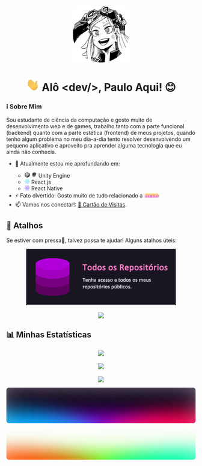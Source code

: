 <p align="center">
    <img src="./files/mei.png" width="150">
</p>

<h1 align="center"><img src="./files/mao-acenando.gif" width="35px"> Alô &ltdev/&gt, Paulo Aqui! 😊</h1>

### ℹ️ Sobre Mim
Sou estudante de ciência da computação e gosto muito de desenvolvimento web e de games, trabalho tanto com a parte funcional (backend) quanto com a parte estética (frontend) de meus projetos, quando tenho algum problema no meu dia-a-dia tento resolver desenvolvendo um pequeno aplicativo e aproveito pra aprender alguma tecnologia que eu ainda não conhecia.

<ul>
    <li>🌱 Atualmente estou me aprofundando em:</li>
    <ul>
        <li>
            <img src="./files/unity-icon.png#gh-light-mode-only" width="15"> 
            <img src="./files/unity-icon-inverted.png#gh-dark-mode-only" width="15"> 
            Unity Engine
        </li>
        <li>
            <img src="./files/react-icon.png" width="15">     
            React.js
        </li>
        <li>
            <img src="./files/react-native-icon.png" width="15">     
            React Native
        </li>
    </ul>
    <li>
        ⚡ Fato divertido: Gosto muito de tudo relacionado a <img src="./files/neon.png" width="40">
    </li>
    <li>
        📫 Vamos nos conectar!: <a href="https://paulo-sergio.carrd.co/">🎴 Cartão de Visitas</a>.
    </li>
</ul>

## 🔗 Atalhos

Se estiver com pressa💨, talvez possa te ajudar! Alguns atalhos úteis:

<p align="center">
    <a href="https://github.com/Paulo092?tab=repositories&q=&type=public&language=&sort="><img align="center" src="./files/repo-card.png"/></a>
    <br />
    <br />
    <a href="https://github.com/Paulo092/comp-sci-algorithms"><img align="center" src="https://github-readme-stats.vercel.app/api/pin/?username=Paulo092&repo=comp-sci-algorithms&theme=omni"/></a>
</p>

## 📊 Minhas Estatísticas
<p align="center">
    <img align="center" src="https://github-readme-stats.vercel.app/api?username=Paulo092&count_private=true&show_icons=true&theme=omni#gh-dark-mode-only" />
    <br />
    <br />
    <img align="center" src="http://github-readme-streak-stats.herokuapp.com?user=Paulo092&theme=omni#gh-dark-mode-only"/>
    <br />
    <br />
    <img align="center" src="https://github-readme-stats.vercel.app/api/top-langs/?username=anuraghazra&layout=compact&theme=omni#gh-dark-mode-only"/>
</p>

![Degradê inferior](./files/background-dark.png#gh-dark-mode-only)
![Degradê inferior](./files/background-light.png#gh-light-mode-only)
